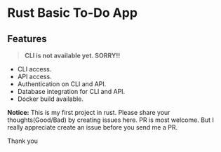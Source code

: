 # Rust Basic To-Do App

## Features

> **CLI is not available yet. SORRY!!**

* CLI access.
* API access.
* Authentication on CLI and API.
* Database integration for CLI and API.
* Docker build available.

**Notice:** This is my first project in rust. Please share your thoughts(Good/Bad) by creating issues here. PR is most
welcome. But I really appreciate create an issue before you send me a PR.

Thank you
